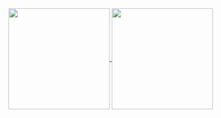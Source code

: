 <a href="#">
  <img height=200 align="center" src="https://github-readme-stats.vercel.app/api?username=izzanka&show_icons=true" />
</a>
<a href="#">
  <img height=200 align="center" src="https://github-readme-stats.vercel.app/api/top-langs?username=izzanka&layout=compact&langs_count=8&card_width=320&hide=blade,html" />
</a>
